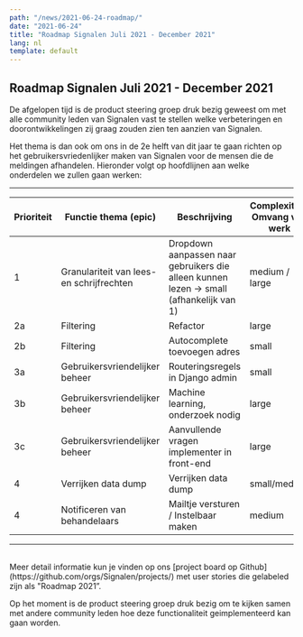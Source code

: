 ```yaml
---
path: "/news/2021-06-24-roadmap/"
date: "2021-06-24"
title: "Roadmap Signalen Juli 2021 - December 2021"
lang: nl
template: default
---
```


## Roadmap Signalen Juli 2021 - December 2021
De afgelopen tijd is de product steering groep druk bezig geweest om met alle community leden van Signalen
vast te stellen welke verbeteringen en doorontwikkelingen zij graag zouden zien ten aanzien van Signalen.

Het thema is dan ook om ons in de 2e helft van dit jaar te gaan richten op het gebruikersvriedenlijker maken
van Signalen voor de mensen die de meldingen afhandelen. Hieronder volgt op hoofdlijnen aan welke onderdelen we zullen gaan werken:

---

| Prioriteit | Functie thema (epic) | Beschrijving | Complexiteit/ Omvang van werk |
| -------- | -------- | -------- | -------- |
| 1     | Granulariteit van lees- en schrijfrechten | Dropdown aanpassen naar gebruikers die alleen kunnen lezen -> small (afhankelijk van 1) | medium / large    |
| 2a     | Filtering |  Refactor |  large    |
| 2b     | Filtering |  Autocomplete toevoegen adres |  small    |
| 3a     | Gebruikersvriendelijker beheer | Routeringsregels in Django admin |  small    |
| 3b     | Gebruikersvriendelijker beheer | Machine learning, onderzoek nodig |  large   |
| 3c     | Gebruikersvriendelijker beheer | Aanvullende vragen implementer in front-end|  large   |
| 4     | Verrijken data dump | Verrijken data dump|  small/medium  |
| 4     | Notificeren van behandelaars| Mailtje versturen / Instelbaar maken |  medium  |

---
<br/>
Meer detail informatie kun je vinden op ons [project board op Github](https://github.com/orgs/Signalen/projects/) met user stories die gelabeled zijn als "Roadmap 2021”.

Op het moment is de product steering groep druk bezig om te kijken samen met andere community leden hoe deze functionaliteit geimplementeerd kan gaan worden.
